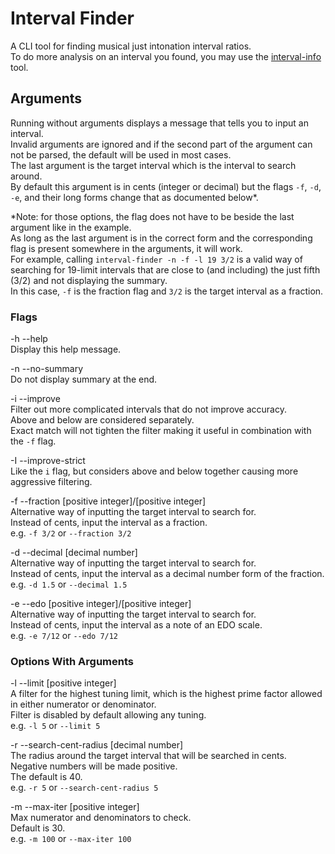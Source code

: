 # Interval Finder
A CLI tool for finding musical just intonation interval ratios.  
To do more analysis on an interval you found, you may use the [interval-info](https://github.com/Artour64/interval-info) tool.  

## Arguments
Running without arguments displays a message that tells you to input an interval.  
Invalid arguments are ignored and if the second part of the argument can not be parsed, the default will be used in most cases.  
The last argument is the target interval which is the interval to search around.  
By default this argument is in cents (integer or decimal) but the flags `-f`, `-d`, `-e`, and their long forms change that as documented below*.  

*Note: for those options, the flag does not have to be beside the last argument like in the example.  
As long as the last argument is in the correct form and the corresponding flag is present somewhere in the arguments, it will work.  
For example, calling `interval-finder -n -f -l 19 3/2` is a valid way of searching for 19-limit intervals that are close to (and including) the just fifth (3/2) and not displaying the summary.  
In this case, `-f` is the fraction flag and `3/2` is the target interval as a fraction.  

### Flags
 -h --help  
 Display this help message.  

 -n --no-summary  
 Do not display summary at the end.  
 
 -i --improve  
 Filter out more complicated intervals that do not improve accuracy.  
 Above and below are considered separately.  
 Exact match will not tighten the filter making it useful in combination with the `-f` flag.  
 
 -I --improve-strict  
 Like the `i` flag, but considers above and below together causing more aggressive filtering.  
 
 -f --fraction \[positive integer\]/\[positive integer\]  
 Alternative way of inputting the target interval to search for.  
 Instead of cents, input the interval as a fraction.  
 e.g. `-f 3/2` or `--fraction 3/2`  
 
 -d --decimal \[decimal number\]  
 Alternative way of inputting the target interval to search for.  
 Instead of cents, input the interval as a decimal number form of the fraction.  
 e.g. `-d 1.5` or `--decimal 1.5`  
 
 -e --edo \[positive integer\]/\[positive integer\]  
 Alternative way of inputting the target interval to search for.  
 Instead of cents, input the interval as a note of an EDO scale.  
 e.g. `-e 7/12` or `--edo 7/12`  

### Options With Arguments
 -l --limit \[positive integer\]  
 A filter for the highest tuning limit, which is the highest prime factor allowed in either numerator or denominator.  
 Filter is disabled by default allowing any tuning.  
 e.g. `-l 5` or `--limit 5`  

 -r --search-cent-radius \[decimal number\]  
 The radius around the target interval that will be searched in cents.  
 Negative numbers will be made positive.  
 The default is 40.  
 e.g. `-r 5` or `--search-cent-radius 5`  

-m --max-iter \[positive integer\]  
 Max numerator and denominators to check.  
 Default is 30.  
 e.g. `-m 100` or `--max-iter 100`  
